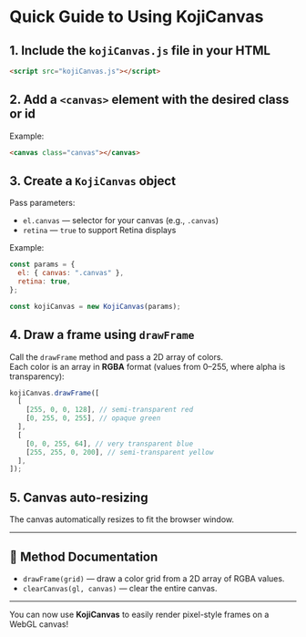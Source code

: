# Quick Guide to Using KojiCanvas

## 1. Include the `kojiCanvas.js` file in your HTML

```html
<script src="kojiCanvas.js"></script>
```

## 2. Add a `<canvas>` element with the desired class or id

Example:

```html
<canvas class="canvas"></canvas>
```

## 3. Create a `KojiCanvas` object

Pass parameters:

- `el.canvas` — selector for your canvas (e.g., `.canvas`)
- `retina` — `true` to support Retina displays

Example:

```javascript
const params = {
  el: { canvas: ".canvas" },
  retina: true,
};

const kojiCanvas = new KojiCanvas(params);
```

## 4. Draw a frame using `drawFrame`

Call the `drawFrame` method and pass a 2D array of colors.  
Each color is an array in **RGBA** format (values from 0–255, where alpha is transparency):

```javascript
kojiCanvas.drawFrame([
  [
    [255, 0, 0, 128], // semi-transparent red
    [0, 255, 0, 255], // opaque green
  ],
  [
    [0, 0, 255, 64], // very transparent blue
    [255, 255, 0, 200], // semi-transparent yellow
  ],
]);
```

## 5. Canvas auto-resizing

The canvas automatically resizes to fit the browser window.

---

## 📘 Method Documentation

- `drawFrame(grid)` — draw a color grid from a 2D array of RGBA values.
- `clearCanvas(gl, canvas)` — clear the entire canvas.

---

You can now use **KojiCanvas** to easily render pixel-style frames on a WebGL canvas!
